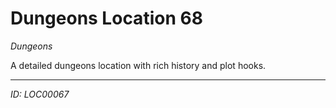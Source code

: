 # Dungeons Location 68

*Dungeons*

A detailed dungeons location with rich history and plot hooks.

---
*ID: LOC00067*